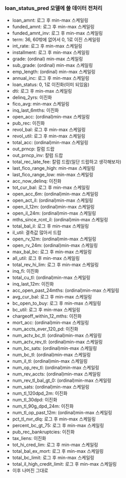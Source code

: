 ### loan_status_pred 모델에 쓸 데이터 전처리
+ loan_amnt: 로그 후 min-max 스케일링
+ funded_amnt: 로그 후 min-max 스케일링
+ funded_amnt_inv: 로그 후 min-max 스케일링
+ term: 36, 60밖에 없어서 0, 1로 이진 스케일링
+ int_rate: 로그 후 min-max 스케일링
+ installment: 로그 후 min-max 스케일링
+ grade: (ordinal) min-max 스케일링
+ sub_grade: (ordinal) min-max 스케일링
+ emp_length: (ordinal) min-max 스케일링
+ annual_inc: 로그 후 min-max 스케일링
+ loan_status: 0, 1로 이진화(이미 되있음)
+ dti: 로그 후 min-max 스케일링
+ delinq_2yrs: 이진화
+ fico_avg: min-max 스케일링
+ inq_last_6mths: 이진화
+ open_acc: (ordinal)min-max 스케일링
+ pub_rec: 이진화
+ revol_bal: 로그 후 min-max 스케일링
+ revol_util: 로그 후 min-max 스케일링
+ total_acc: (ordinal)min-max 스케일링
+ out_prncp: 칼럼 드랍
+ out_prncp_inv: 칼럼 드랍
+ total_rec_late_fee: 칼럼 드랍(일단 드랍하고 생각해보자)
+ last_fico_range_high: min-max 스케일링
+ last_fico_range_low: min-max 스케일링
+ acc_now_delinq: 이진화
+ tot_cur_bal: 로그 후 min-max 스케일링
+ open_acc_6m: (ordinal)min-max 스케일링
+ open_act_il: (ordinal)min-max 스케일링
+ open_il_12m: (ordinal)min-max 스케일링
+ open_il_24m: (ordinal)min-max 스케일링
+ mths_since_rcnt_il: (ordinal)min-max 스케일링
+ total_bal_il: 로그 후 min-max 스케일링
+ il_util: 결측값 많아서 드랍
+ open_rv_12m: (ordinal)min-max 스케일링
+ open_rv_24m: (ordinal)min-max 스케일링
+ max_bal_bc: 로그 후 min-max 스케일링
+ all_util: 로그 후 min-max 스케일링
+ total_rev_hi_lim: 로그 후 min-max 스케일링
+ inq_fi: 이진화
+ total_cu_tl: (ordinal)min-max 스케일링
+ inq_last_12m: 이진화
+ acc_open_past_24mths: (ordinal)min-max 스케일링
+ avg_cur_bal: 로그 후 min-max 스케일링
+ bc_open_to_buy: 로그 후 min-max 스케일링
+ bc_util: 로그 후 min-max 스케일링
+ chargeoff_within_12_mths: 이진화
+ mort_acc: (ordinal)min-max 스케일링
+ num_accts_ever_120_pd: 이진화
+ num_actv_bc_tl: (ordinal)min-max 스케일링
+ num_actv_rev_tl: (ordinal)min-max 스케일링
+ num_bc_sats: (ordinal)min-max 스케일링
+ num_bc_tl: (ordinal)min-max 스케일링
+ num_il_tl: (ordinal)min-max 스케일링
+ num_op_rev_tl: (ordinal)min-max 스케일링
+ num_rev_accts: (ordinal)min-max 스케일링
+ num_rev_tl_bal_gt_0: (ordinal)min-max 스케일링
+ num_sats: (ordinal)min-max 스케일링
+ num_tl_120dpd_2m: 이진화
+ num_tl_30dpd: 이진화
+ num_tl_90g_dpd_24m: 이진화
+ num_tl_op_past_12m: (ordinal)min-max 스케일링
+ pct_tl_nvr_dlq: 로그 후 min-max 스케일링
+ percent_bc_gt_75: 로그 후 min-max 스케일링
+ pub_rec_bankruptcies: 이진화
+ tax_liens: 이진화
+ tot_hi_cred_lim: 로그 후 min-max 스케일링
+ total_bal_ex_mort: 로그 후 min-max 스케일링
+ total_bc_limit: 로그 후 min-max 스케일링
+ total_il_high_credit_limit: 로그 후 min-max 스케일링
+ 이후 나머진 그대로